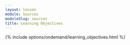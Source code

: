 ```yaml
---
layout: lesson
module: Sources
moduleSlug: sources
title: Learning Objectives
---
```


{% include options/ondemand/learning_objectives.html %}
